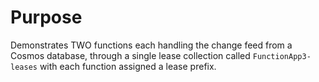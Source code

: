 ﻿# Purpose

Demonstrates TWO functions each handling the change feed from a Cosmos database, through a single lease collection called `FunctionApp3-leases` with each function assigned a lease prefix.